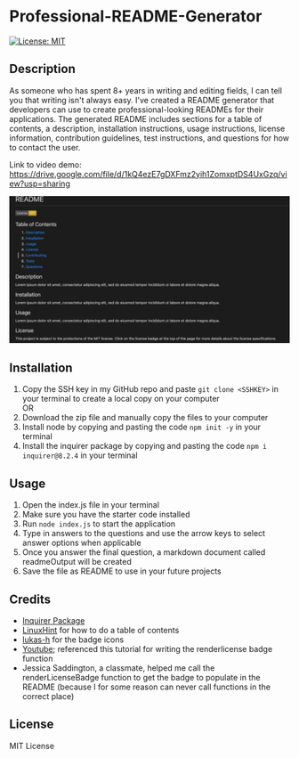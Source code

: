 # Professional-README-Generator
[![License: MIT](https://img.shields.io/badge/License-MIT-yellow.svg)](https://opensource.org/licenses/MIT)

## Description
As someone who has spent 8+ years in writing and editing fields, I can tell you that writing isn't always easy. I've created a README generator that developers can use to create professional-looking READMEs for their applications. The generated README includes sections for a table of contents, a description, installation instructions, usage instructions, license information, contribution guidelines, test instructions, and questions for how to contact the user.

Link to video demo: https://drive.google.com/file/d/1kQ4ezE7gDXFmz2yih1ZomxptDS4UxGzq/view?usp=sharing


![Preview image](./assets/preview.png)

## Installation
1. Copy the SSH key in my GitHub repo and paste `git clone <SSHKEY>` in your terminal to create a local copy on your computer\
OR
2. Download the zip file and manually copy the files to your computer
3. Install node by copying and pasting the code `npm init -y` in your terminal
4. Install the inquirer package by copying and pasting the code `npm i inquirer@8.2.4` in your terminal

## Usage
1. Open the index.js file in your terminal
2. Make sure you have the starter code installed
3. Run `node index.js` to start the application 
4. Type in answers to the questions and use the arrow keys to select answer options when applicable
5. Once you answer the final question, a markdown document called readmeOutput will be created
6. Save the file as README to use in your future projects

## Credits 
- [Inquirer Package](https://www.npmjs.com/package/inquirer/v/8.2.4)
- [LinuxHint](https://linuxhint.com/markdown-table-contents/) for how to do a table of contents
- [lukas-h](https://gist.github.com/lukas-h/2a5d00690736b4c3a7ba) for the badge icons
- [Youtube](https://www.youtube.com/watch?v=QFV7jzu8mKw); referenced this tutorial for writing the renderlicense badge function
- Jessica Saddington, a classmate, helped me call the renderLicenseBadge function to get the badge to populate in the README (because I for some reason can never call functions in the correct place)

## License
MIT License


